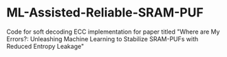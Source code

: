 # ML-Assisted-Reliable-SRAM-PUF
Code for soft decoding ECC implementation for paper titled "Where are My Errors?: Unleashing Machine Learning to Stabilize SRAM-PUFs with Reduced Entropy Leakage"
